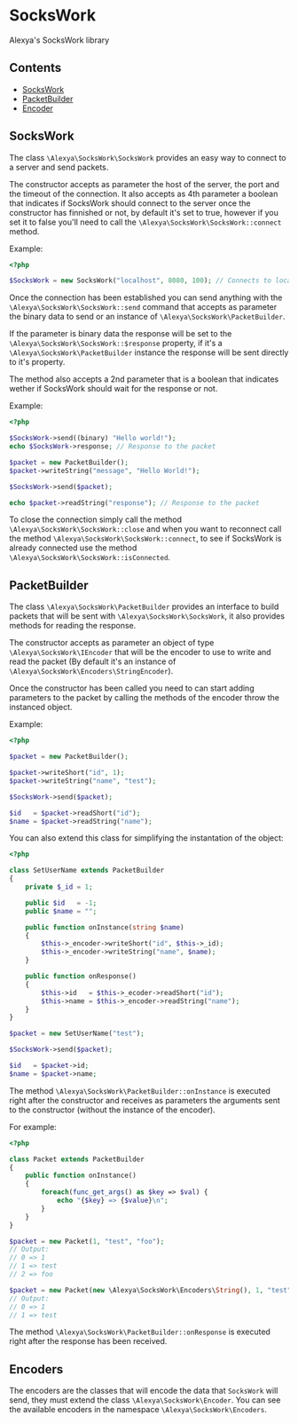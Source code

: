 SocksWork
=========
Alexya's SocksWork library

Contents
--------

 - [SocksWork](#sockswork)
 - [PacketBuilder](#packet_builder)
 - [Encoder](#encoder)

<a name="sockswork"></a>
SocksWork
---------

The class `\Alexya\SocksWork\SocksWork` provides an easy way to connect to a server and send packets.

The constructor accepts as parameter the host of the server, the port and the timeout of the connection.
It also accepts as 4th parameter a boolean that indicates if SocksWork should connect to the server once the constructor
has finnished or not, by default it's set to true, however if you set it to false you'll need to call
the `\Alexya\SocksWork\SocksWork::connect` method.

Example:

```php
<?php

$SocksWork = new SocksWork("localhost", 8080, 100); // Connects to localhost:8080 and sets a timeout of 100ms
```

Once the connection has been established you can send anything with the `\Alexya\SocksWork\SocksWork::send` command
that accepts as parameter the binary data to send or an instance of `\Alexya\SocksWork\PacketBuilder`.

If the parameter is binary data the response will be set to the `\Alexya\SocksWork\SocksWork::$response` property,
if it's a `\Alexya\SocksWork\PacketBuilder` instance the response will be sent directly to it's property.

The method also accepts a 2nd parameter that is a boolean that indicates wether if SocksWork should wait
for the response or not.

Example:

```php
<?php

$SocksWork->send((binary) "Hello world!");
echo $SocksWork->response; // Response to the packet

$packet = new PacketBuilder();
$packet->writeString("message", "Hello World!");

$SocksWork->send($packet);

echo $packet->readString("response"); // Response to the packet
```

To close the connection simply call the method `\Alexya\SocksWork\SocksWork::close` and when you want to reconnect
call the method `\Alexya\SocksWork\SocksWork::connect`, to see if SocksWork is already connected use the
method `\Alexya\SocksWork\SocksWork::isConnected`.

<a name="packet_builder"></a>
PacketBuilder
-------------

The class `\Alexya\SocksWork\PacketBuilder` provides an interface to build packets that will be sent
with `\Alexya\SocksWork\SocksWork`, it also provides methods for reading the response.

The constructor accepts as parameter an object of type `\Alexya\SocksWork\IEncoder` that will be the encoder to
use to write and read the packet (By default it's an instance of `\Alexya\SocksWork\Encoders\StringEncoder`).

Once the constructor has been called you need to can start adding parameters to the packet by calling
the methods of the encoder throw the instanced object.

Example:

```php
<?php

$packet = new PacketBuilder();

$packet->writeShort("id", 1);
$packet->writeString("name", "test");

$SocksWork->send($packet);

$id   = $packet->readShort("id");
$name = $packet->readString("name");
```

You can also extend this class for simplifying the instantation of the object:

```php
<?php

class SetUserName extends PacketBuilder
{
    private $_id = 1;

    public $id   = -1;
    public $name = "";

    public function onInstance(string $name)
    {
        $this->_encoder->writeShort("id", $this->_id);
        $this->_encoder->writeString("name", $name);
    }

    public function onResponse()
    {
        $this->id   = $this->_ecoder->readShort("id");
        $this->name = $this->_encoder->readString("name");
    }
}

$packet = new SetUserName("test");

$SocksWork->send($packet);

$id   = $packet->id;
$name = $packet->name;
```

The method `\Alexya\SocksWork\PacketBuilder::onInstance` is executed right after the constructor and receives as
parameters the arguments sent to the constructor (without the instance of the encoder).

For example:

```php
<?php

class Packet extends PacketBuilder
{
    public function onInstance()
    {
        foreach(func_get_args() as $key => $val) {
            echo "{$key} => {$value}\n";
        }
    }
}

$packet = new Packet(1, "test", "foo");
// Output:
// 0 => 1
// 1 => test
// 2 => foo

$packet = new Packet(new \Alexya\SocksWork\Encoders\String(), 1, "test");
// Output:
// 0 => 1
// 1 => test
```

The method `\Alexya\SocksWork\PacketBuilder::onResponse` is executed right after the response has
been received.

<a name="encoders"></a>
Encoders
--------

The encoders are the classes that will encode the data that `SocksWork` will send, they must extend the class
`\Alexya\SocksWork\Encoder`. You can see the available encoders in the namespace `\Alexya\SocksWork\Encoders`.
